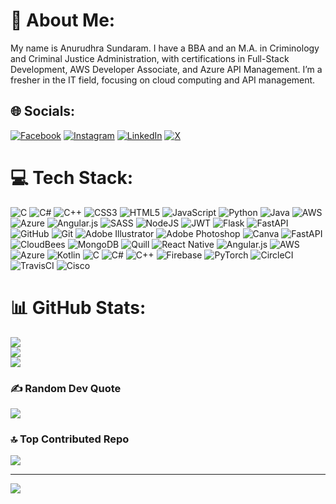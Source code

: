 # 💫 About Me:
My name is Anurudhra Sundaram. I have a BBA and an M.A. in Criminology and Criminal Justice Administration, with certifications in Full-Stack Development, AWS Developer Associate, and Azure API Management. I’m a fresher in the IT field, focusing on cloud computing and API management.


## 🌐 Socials:
[![Facebook](https://img.shields.io/badge/Facebook-%231877F2.svg?logo=Facebook&logoColor=white)](https://facebook.com/https://facebook.com/https://www.facebook.com/anurudhraofficial) [![Instagram](https://img.shields.io/badge/Instagram-%23E4405F.svg?logo=Instagram&logoColor=white)](https://instagram.com/@anurudhraofficial) [![LinkedIn](https://img.shields.io/badge/LinkedIn-%230077B5.svg?logo=linkedin&logoColor=white)](https://linkedin.com/in/https://linkedin.com/in/https://www.linkedin.com/in/anurudhra-sundaram) [![X](https://img.shields.io/badge/X-black.svg?logo=X&logoColor=white)](https://x.com/https://x.com/https://x.com/Anurudhra_S) 

# 💻 Tech Stack:
![C](https://img.shields.io/badge/c-%2300599C.svg?style=for-the-badge&logo=c&logoColor=white) ![C#](https://img.shields.io/badge/c%23-%23239120.svg?style=for-the-badge&logo=csharp&logoColor=white) ![C++](https://img.shields.io/badge/c++-%2300599C.svg?style=for-the-badge&logo=c%2B%2B&logoColor=white) ![CSS3](https://img.shields.io/badge/css3-%231572B6.svg?style=for-the-badge&logo=css3&logoColor=white) ![HTML5](https://img.shields.io/badge/html5-%23E34F26.svg?style=for-the-badge&logo=html5&logoColor=white) ![JavaScript](https://img.shields.io/badge/javascript-%23323330.svg?style=for-the-badge&logo=javascript&logoColor=%23F7DF1E) ![Python](https://img.shields.io/badge/python-3670A0?style=for-the-badge&logo=python&logoColor=ffdd54) ![Java](https://img.shields.io/badge/java-%23ED8B00.svg?style=for-the-badge&logo=openjdk&logoColor=white) ![AWS](https://img.shields.io/badge/AWS-%23FF9900.svg?style=for-the-badge&logo=amazon-aws&logoColor=white) ![Azure](https://img.shields.io/badge/azure-%230072C6.svg?style=for-the-badge&logo=microsoftazure&logoColor=white) ![Angular.js](https://img.shields.io/badge/angular.js-%23E23237.svg?style=for-the-badge&logo=angularjs&logoColor=white) ![SASS](https://img.shields.io/badge/SASS-hotpink.svg?style=for-the-badge&logo=SASS&logoColor=white) ![NodeJS](https://img.shields.io/badge/node.js-6DA55F?style=for-the-badge&logo=node.js&logoColor=white) ![JWT](https://img.shields.io/badge/JWT-black?style=for-the-badge&logo=JSON%20web%20tokens) ![Flask](https://img.shields.io/badge/flask-%23000.svg?style=for-the-badge&logo=flask&logoColor=white) ![FastAPI](https://img.shields.io/badge/FastAPI-005571?style=for-the-badge&logo=fastapi) ![GitHub](https://img.shields.io/badge/github-%23121011.svg?style=for-the-badge&logo=github&logoColor=white) ![Git](https://img.shields.io/badge/git-%23F05033.svg?style=for-the-badge&logo=git&logoColor=white) ![Adobe Illustrator](https://img.shields.io/badge/adobe%20illustrator-%23FF9A00.svg?style=for-the-badge&logo=adobe%20illustrator&logoColor=white) ![Adobe Photoshop](https://img.shields.io/badge/adobe%20photoshop-%2331A8FF.svg?style=for-the-badge&logo=adobe%20photoshop&logoColor=white) ![Canva](https://img.shields.io/badge/Canva-%2300C4CC.svg?style=for-the-badge&logo=Canva&logoColor=white) ![FastAPI](https://img.shields.io/badge/FastAPI-005571?style=for-the-badge&logo=fastapi) ![CloudBees](https://img.shields.io/badge/CloudBees-1997B5&?logo=cloudbees&logoColor=white&style=for-the-badge) ![MongoDB](https://img.shields.io/badge/MongoDB-%234ea94b.svg?style=for-the-badge&logo=mongodb&logoColor=white) ![Quill](https://img.shields.io/badge/Quill-52B0E7?style=for-the-badge&logo=apache&logoColor=white) ![React Native](https://img.shields.io/badge/react_native-%2320232a.svg?style=for-the-badge&logo=react&logoColor=%2361DAFB) ![Angular.js](https://img.shields.io/badge/angular.js-%23E23237.svg?style=for-the-badge&logo=angularjs&logoColor=white) ![AWS](https://img.shields.io/badge/AWS-%23FF9900.svg?style=for-the-badge&logo=amazon-aws&logoColor=white) ![Azure](https://img.shields.io/badge/azure-%230072C6.svg?style=for-the-badge&logo=microsoftazure&logoColor=white) ![Kotlin](https://img.shields.io/badge/kotlin-%237F52FF.svg?style=for-the-badge&logo=kotlin&logoColor=white) ![C](https://img.shields.io/badge/c-%2300599C.svg?style=for-the-badge&logo=c&logoColor=white) ![C#](https://img.shields.io/badge/c%23-%23239120.svg?style=for-the-badge&logo=csharp&logoColor=white) ![C++](https://img.shields.io/badge/c++-%2300599C.svg?style=for-the-badge&logo=c%2B%2B&logoColor=white) ![Firebase](https://img.shields.io/badge/firebase-%23039BE5.svg?style=for-the-badge&logo=firebase) ![PyTorch](https://img.shields.io/badge/PyTorch-%23EE4C2C.svg?style=for-the-badge&logo=PyTorch&logoColor=white) ![CircleCI](https://img.shields.io/badge/circleci-%23161616.svg?style=for-the-badge&logo=circleci&logoColor=white) ![TravisCI](https://img.shields.io/badge/travis%20ci-%232B2F33.svg?style=for-the-badge&logo=travis&logoColor=white) ![Cisco](https://img.shields.io/badge/cisco-%23049fd9.svg?style=for-the-badge&logo=cisco&logoColor=black)
# 📊 GitHub Stats:
![](https://github-readme-stats.vercel.app/api?username=anurudhrasundaram&theme=ambient_gradient&hide_border=true&include_all_commits=true&count_private=true)<br/>
![](https://github-readme-streak-stats.herokuapp.com/?user=anurudhrasundaram&theme=ambient_gradient&hide_border=true)<br/>
![](https://github-readme-stats.vercel.app/api/top-langs/?username=anurudhrasundaram&theme=ambient_gradient&hide_border=true&include_all_commits=true&count_private=true&layout=compact)

### ✍️ Random Dev Quote
![](https://quotes-github-readme.vercel.app/api?type=horizontal&theme=dark)

### 🔝 Top Contributed Repo
![](https://github-contributor-stats.vercel.app/api?username=anurudhrasundaram&limit=5&theme=react&combine_all_yearly_contributions=true)

---
[![](https://visitcount.itsvg.in/api?id=anurudhrasundaram&icon=0&color=0)](https://visitcount.itsvg.in)

<!-- Proudly created with GPRM ( https://gprm.itsvg.in ) -->

